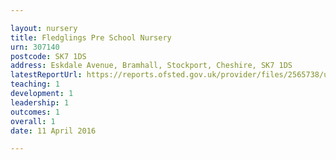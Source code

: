 ```yaml
---

layout: nursery
title: Fledglings Pre School Nursery
urn: 307140
postcode: SK7 1DS
address: Eskdale Avenue, Bramhall, Stockport, Cheshire, SK7 1DS
latestReportUrl: https://reports.ofsted.gov.uk/provider/files/2565738/urn/307140.pdf
teaching: 1
development: 1
leadership: 1
outcomes: 1
overall: 1
date: 11 April 2016

---
```

